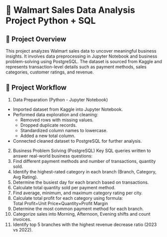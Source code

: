 # 🛒 Walmart Sales Data Analysis Project Python + SQL
## 📌 Project Overview
This project analyzes Walmart sales data to uncover meaningful business insights. It involves data preprocessing in Jupyter Notebook and business problem-solving using PostgreSQL.
The dataset is sourced from Kaggle and represents transaction-level details such as payment methods, sales categories, customer ratings, and revenue.

## 📂 Project Workflow
1. Data Preparation (Python - Jupyter Notebook)
  * Imported dataset from Kaggle into Jupyter Notebook.
  * Performed data exploration and cleaning:
    * Removed rows with missing values.
    * Dropped duplicate records.
    * Standardized column names to lowercase.
    * Added a new total column.
  * Connected cleaned dataset to PostgreSQL for further analysis.

2. Business Problem Solving (PostgreSQL)
Key SQL queries written to answer real-world business questions:
  1. Find different payment methods and number of transactions, quantity sold.
  2. Identify the highest-rated category in each branch (Branch, Category, Avg Rating).
  3. Determine the busiest day for each branch based on transactions.
  4. Calculate total quantity sold per payment method.
  5. Find average, minimum, and maximum category rating per city.
  6. Calculate total profit for each category using formula:
                Total Profit=Unit Price×Quantity×Profit Margin
  7. Determine the most common payment method for each branch.
  8. Categorize sales into Morning, Afternoon, Evening shifts and count invoices.
  9. Identify top 5 branches with the highest revenue decrease ratio (2023 vs 2022).
